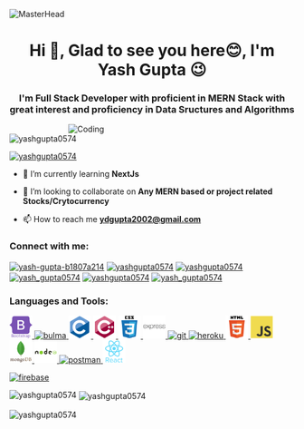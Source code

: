 ![MasterHead](https://miro.medium.com/max/3000/1*OF0xEMkWBv-69zvmNs6RDQ.gif)
<h1 align="center">Hi 👋, Glad to see you here😊, I'm Yash Gupta 😉</h1>
<h3 align="center">I'm Full Stack Developer with proficient in MERN Stack with great interest and proficiency in Data Sructures and Algorithms</h3>
<img align="right" alt="Coding" width="400" src="https://cdn.dribbble.com/users/1162077/screenshots/3848914/programmer.gif">


<p align="left"> <img src="https://komarev.com/ghpvc/?username=yashgupta0574&label=Profile%20views&color=0e75b6&style=flat" alt="yashgupta0574" /> </p>

<p align="left"> <a href="https://github.com/ryo-ma/github-profile-trophy"><img src="https://github-profile-trophy.vercel.app/?username=yashgupta0574" alt="yashgupta0574" /></a> </p>

- 🌱 I’m currently learning **NextJs**

- 👯 I’m looking to collaborate on **Any MERN based or project related Stocks/Crytocurrency**

- 📫 How to reach me **ydgupta2002@gmail.com**

<h3 align="left">Connect with me:</h3>
<p align="left">
<a href="https://linkedin.com/in/yash-gupta-b1807a214" target="blank"><img align="center" src="https://raw.githubusercontent.com/rahuldkjain/github-profile-readme-generator/master/src/images/icons/Social/linked-in-alt.svg" alt="yash-gupta-b1807a214" height="30" width="40" /></a>
<a href="https://www.codechef.com/users/yashgupta0574" target="blank"><img align="center" src="https://cdn.jsdelivr.net/npm/simple-icons@3.1.0/icons/codechef.svg" alt="yashgupta0574" height="30" width="40" /></a>
<a href="https://codeforces.com/profile/yashgupta0574" target="blank"><img align="center" src="https://raw.githubusercontent.com/rahuldkjain/github-profile-readme-generator/master/src/images/icons/Social/codeforces.svg" alt="yashgupta0574" height="30" width="40" /></a>
<a href="https://www.leetcode.com/yash_gupta0574" target="blank"><img align="center" src="https://raw.githubusercontent.com/rahuldkjain/github-profile-readme-generator/master/src/images/icons/Social/leet-code.svg" alt="yash_gupta0574" height="30" width="40" /></a>
<a href="https://auth.geeksforgeeks.org/user/yashgupta0574" target="blank"><img align="center" src="https://raw.githubusercontent.com/rahuldkjain/github-profile-readme-generator/master/src/images/icons/Social/geeks-for-geeks.svg" alt="yashgupta0574" height="30" width="40" /></a>
<a href="https://instagram.com/yash_gupta0574" target="blank"><img align="center" src="https://raw.githubusercontent.com/rahuldkjain/github-profile-readme-generator/master/src/images/icons/Social/instagram.svg" alt="yash_gupta0574" height="30" width="40" /></a>
</p>

<h3 align="left">Languages and Tools:</h3>
<p align="left"> <a href="https://getbootstrap.com" target="_blank" rel="noreferrer"> <img src="https://raw.githubusercontent.com/devicons/devicon/master/icons/bootstrap/bootstrap-plain-wordmark.svg" alt="bootstrap" width="40" height="40"/> </a> <a href="https://bulma.io/" target="_blank" rel="noreferrer"> <img src="https://raw.githubusercontent.com/gilbarbara/logos/804dc257b59e144eaca5bc6ffd16949752c6f789/logos/bulma.svg" alt="bulma" width="40" height="40"/> </a> <a href="https://www.cprogramming.com/" target="_blank" rel="noreferrer"> <img src="https://raw.githubusercontent.com/devicons/devicon/master/icons/c/c-original.svg" alt="c" width="40" height="40"/> </a> <a href="https://www.w3schools.com/cpp/" target="_blank" rel="noreferrer"> <img src="https://raw.githubusercontent.com/devicons/devicon/master/icons/cplusplus/cplusplus-original.svg" alt="cplusplus" width="40" height="40"/> </a> <a href="https://www.w3schools.com/css/" target="_blank" rel="noreferrer"> <img src="https://raw.githubusercontent.com/devicons/devicon/master/icons/css3/css3-original-wordmark.svg" alt="css3" width="40" height="40"/> </a> <a href="https://expressjs.com" target="_blank" rel="noreferrer"> <img src="https://raw.githubusercontent.com/devicons/devicon/master/icons/express/express-original-wordmark.svg" alt="express" width="40" height="40"/> </a> <a href="https://git-scm.com/" target="_blank" rel="noreferrer"> <img src="https://www.vectorlogo.zone/logos/git-scm/git-scm-icon.svg" alt="git" width="40" height="40"/> </a> <a href="https://heroku.com" target="_blank" rel="noreferrer"> <img src="https://www.vectorlogo.zone/logos/heroku/heroku-icon.svg" alt="heroku" width="40" height="40"/> </a> <a href="https://www.w3.org/html/" target="_blank" rel="noreferrer"> <img src="https://raw.githubusercontent.com/devicons/devicon/master/icons/html5/html5-original-wordmark.svg" alt="html5" width="40" height="40"/> </a> <a href="https://developer.mozilla.org/en-US/docs/Web/JavaScript" target="_blank" rel="noreferrer"> <img src="https://raw.githubusercontent.com/devicons/devicon/master/icons/javascript/javascript-original.svg" alt="javascript" width="40" height="40"/> </a> <a href="https://www.mongodb.com/" target="_blank" rel="noreferrer"> <img src="https://raw.githubusercontent.com/devicons/devicon/master/icons/mongodb/mongodb-original-wordmark.svg" alt="mongodb" width="40" height="40"/> </a> <a href="https://nodejs.org" target="_blank" rel="noreferrer"> <img src="https://raw.githubusercontent.com/devicons/devicon/master/icons/nodejs/nodejs-original-wordmark.svg" alt="nodejs" width="40" height="40"/> </a> <a href="https://postman.com" target="_blank" rel="noreferrer"> <img src="https://www.vectorlogo.zone/logos/getpostman/getpostman-icon.svg" alt="postman" width="40" height="40"/> </a> <a href="https://reactjs.org/" target="_blank" rel="noreferrer"> <img src="https://raw.githubusercontent.com/devicons/devicon/master/icons/react/react-original-wordmark.svg" alt="react" width="40" height="40"/> </a> </p>
<p align="left"> <a href="https://firebase.google.com/" target="_blank" rel="noreferrer"> <img src="https://www.vectorlogo.zone/logos/firebase/firebase-icon.svg" alt="firebase" width="40" height="40"/> </a> </p>


<p><img align="left" src="https://github-readme-stats.vercel.app/api/top-langs?username=yashgupta0574&show_icons=true&locale=en&layout=compact" alt="yashgupta0574" /></p>

<p>&nbsp;<img align="center" src="https://github-readme-stats.vercel.app/api?username=yashgupta0574&show_icons=true&locale=en" alt="yashgupta0574" /></p>

<p><img align="center" src="https://github-readme-streak-stats.herokuapp.com/?user=yashgupta0574&" alt="yashgupta0574" /></p>
